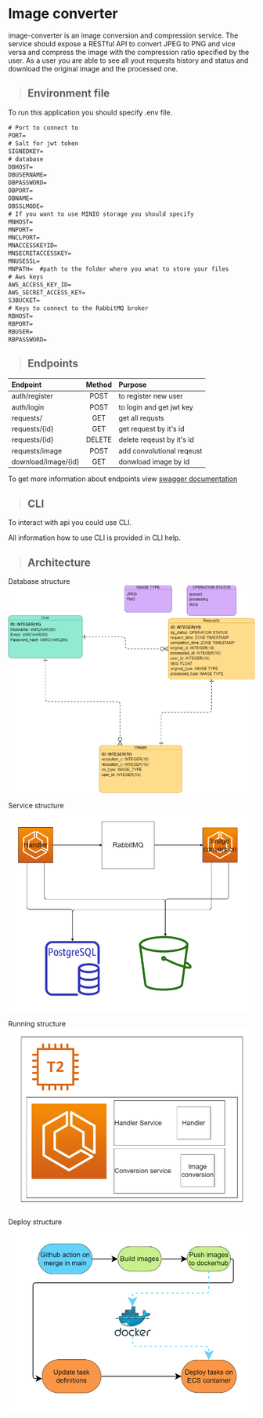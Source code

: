 # Image converter
image-converter is an image conversion and compression service. The service should expose a
RESTful API to convert JPEG to PNG and vice versa and compress the image with the
compression ratio specified by the user. As a user you are able to see all yout requests
history and status and download the original image and the
processed one.  

> ## Environment file
To run this application you should specify .env file.
```
# Port to connect to
PORT=
# Salt for jwt token
SIGNEDKEY=
# database
DBHOST=
DBUSERNAME=
DBPASSWORD=
DBPORT=
DBNAME=
DBSSLMODE=
# If you want to use MINIO storage you should specify
MNHOST=
MNPORT=
MNCLPORT=
MNACCESSKEYID=
MNSECRETACCESSKEY=
MNUSESSL=
MNPATH=  #path to the folder where you wnat to store your files
# Aws keys
AWS_ACCESS_KEY_ID=
AWS_SECRET_ACCESS_KEY=
S3BUCKET=
# Keys to connect to the RabbitMQ broker 
RBHOST=
RBPORT=
RBUSER=
RBPASSWORD=
```
> ## Endpoints
| Endpoint |Method| Purpose |
|:----------|:--:|:-----------|
|auth/register | POST  | to register new user|
|auth/login | POST  | to login and get jwt key|
|requests/ | GET  | get all requsts|
|requests/{id} | GET | get request by it's id|
|requests/{id} | DELETE | delete reqeust by it's id|
|requests/image | POST | add convolutional reqeust|
|download/image/{id} | GET | donwload image by id|

To get more information about endpoints view [swagger documentation](docs/openapi.yaml)

> ## CLI
To interact with api you could use CLI.


All information how to use CLI is provided in CLI help.

> ## Architecture

Database structure
![database](docs/database.png)

Service structure
![sevice](docs/applicatoin.png)

Running structure
![runninng](docs/running.png)

Deploy structure
![deploy](docs/deploy.png)